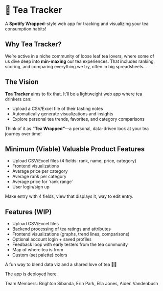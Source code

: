 # 🍵 Tea Tracker  
A **Spotify Wrapped**–style web app for tracking and visualizing your tea consumption habits!

## Why Tea Tracker?  
We’re active in a niche community of loose leaf tea lovers, where some of us dive deep into **min-maxing** our tea experiences. That includes ranking, scoring, and comparing everything we try, often in big spreadsheets...

## The Vision  
**Tea Tracker** aims to fix that. It’ll be a lightweight web app where tea drinkers can:  
- Upload a CSV/Excel file of their tasting notes  
- Automatically generate visualizations and insights  
- Explore personal tea trends, favorites, and category comparisons

Think of it as **"Tea Wrapped"**—a personal, data-driven look at your tea journey over time!

## Minimum (Viable) Valuable Product Features
- Upload CSV/Excel files (4 fields: rank, name, price, category)
- Frontend visualizations 
 - Average price per category
 - Average rank per category
 - Average price for 'rank range'
 - User login/sign up

Make entry with 4 fields, view that displays it, way to edit entry. 

## Features (WIP)  
- Upload CSV/Excel files  
- Backend processing of tea ratings and attributes  
- Frontend visualizations (graphs, trend lines, comparisons)  
- Optional account login + saved profiles  
- Feedback loop with early testers from the tea community
- Map of where tea is from
- Custom (set palette) colors
 
A fun way to blend data viz and a shared love of tea 🍵😸

The app is deployed [here](https://tea-tracker-f25a3c23e82f.herokuapp.com/).

Team Members: Brighton Sibanda, Erin Park, Ella Jones, Aiden Vandenbush
